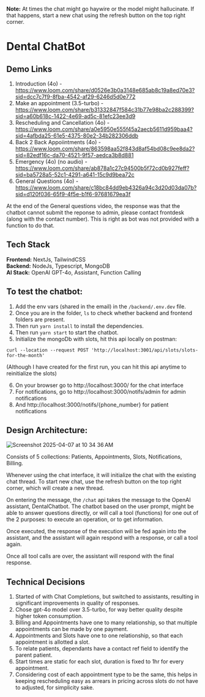 **Note:** At times the chat might go haywire or the model might hallucinate. If that happens, start a new chat using the refresh button on the top right corner.

# Dental ChatBot

## Demo Links

1. Introduction (4o) - https://www.loom.com/share/d0526e3b0a3148e685ab8c19a8ed70e3?sid=dcc7c7f9-8fba-4542-af29-6246d5d0e772
2. Make an appointment (3.5-turbo) - https://www.loom.com/share/b31332847f584c31b77e98ba2c288399?sid=a60b618c-1422-4e69-ad5c-81efc23ee3d9
3. Rescheduling and Cancellation (4o) - https://www.loom.com/share/a0e5950e555f45a2aecb5611d959baa4?sid=4afbda25-61e5-4375-80e2-34b282306ddb
4. Back 2 Back Appoiintments (4o) - https://www.loom.com/share/863598aa52f843d8af54bd08c9ee8da2?sid=82edf16c-da70-4521-9f57-aedca3b8d881
5. Emergency (4o) (no audio) - https://www.loom.com/share/ab878a1c27c94500b5f72cd0b927feff?sid=ba5728a5-52c1-4291-a641-15c9d9bea72c
6. General Questions (4o) - https://www.loom.com/share/c18bc84dd9eb4326a94c3d20d03da07b?sid=d120f036-65f9-4f5e-b1f6-97681679ea3f

At the end of the General questions video, the response was that the chatbot cannot submit the reponse to admin, please contact frontdesk (along with the contact number). This is right as bot was not provided with a function to do that.


## Tech Stack

**Frontend:** NextJs, TailwindCSS  
**Backend:** NodeJs, Typescript, MongoDB  
**AI Stack:** OpenAI GPT-4o, Assistant, Function Calling


## To test the chatbot:
1. Add the env vars (shared in the email) in the `/backend/.env.dev` file.
2. Once you are in the folder, `ls` to check whether backend and frontend folders are present.
3. Then run `yarn install` to install the dependencies.
4. Then run `yarn start` to start the chatbot.
5. Initialize the mongoDb with slots, hit this api locally on postman:
```
curl --location --request POST 'http://localhost:3001/api/slots/slots-for-the-month'
```

(Although I have created for the first run, you can hit this api anytime to reinitialize the slots)

6. On your browser go to http://localhost:3000/ for the chat interface
7. For notifications, go to http://localhost:3000/notifs/admin for admin notifications
8. And http://localhost:3000/notifs/{phone_number} for patient notifications




## Design Architecture:

![Screenshot 2025-04-07 at 10 34 36 AM](https://github.com/user-attachments/assets/ea1ebd2b-f5f4-4141-af8d-37e5f852ee63)



Consists of 5 collections: Patients, Appointments, Slots, Notifications, Billing.

Whenever using the chat interface, it will initialize the chat with the existing chat thread. To start new chat, use the refresh button on the top right corner, which will create a new thread.

On entering the message, the `/chat` api takes the message to the OpenAI assistant, DentalChatbot. The chatbot based on the user prompt, might be able to answer questions directly, or will call a tool (functions) for one out of the 2 purposes: to execute an operation, or to get information.

Once executed, the response of the execution will be fed again into the assistant, and the assistant will again respond with a response, or call a tool again.

Once all tool calls are over, the assistant will respond with the final response.

## Technical Decisions

1. Started of with Chat Completions, but switched to assistants, resulting in significant improvements in quality of responses.
2. Chose gpt-4o model over 3.5-turbo, for way better quality despite higher token consumption.
3. Billing and Appointments have one to many relationship, so that multiple appointments can be made by one payment.
4. Appointments and Slots have one to one relationship, so that each appointment is allotted a slot.
5. To relate patients, dependants have a contact ref field to identify the parent patient.
6. Start times are static for each slot, duration is fixed to 1hr for every appointment.
7. Considering cost of each appointment type to be the same, this helps in keeping rescheduling easy as arrears in pricing across slots do not have to adjusted, for simplicity sake.
